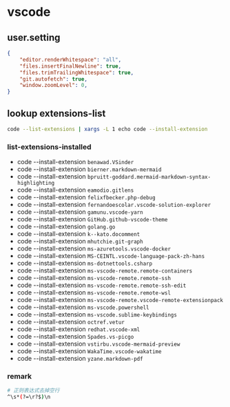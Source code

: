 # vscode

## user.setting

```json
{
    "editor.renderWhitespace": "all",
    "files.insertFinalNewline": true,
    "files.trimTrailingWhitespace": true,
    "git.autofetch": true,
    "window.zoomLevel": 0,
}
```

## lookup extensions-list

```bash
code --list-extensions | xargs -L 1 echo code --install-extension
```

### list-extensions-installed

- code --install-extension `benawad.VSinder`
- code --install-extension `bierner.markdown-mermaid`
- code --install-extension `bpruitt-goddard.mermaid-markdown-syntax-highlighting`
- code --install-extension `eamodio.gitlens`
- code --install-extension `felixfbecker.php-debug`
- code --install-extension `fernandoescolar.vscode-solution-explorer`
- code --install-extension `gamunu.vscode-yarn`
- code --install-extension `GitHub.github-vscode-theme`
- code --install-extension `golang.go`
- code --install-extension `k--kato.docomment`
- code --install-extension `mhutchie.git-graph`
- code --install-extension `ms-azuretools.vscode-docker`
- code --install-extension `MS-CEINTL.vscode-language-pack-zh-hans`
- code --install-extension `ms-dotnettools.csharp`
- code --install-extension `ms-vscode-remote.remote-containers`
- code --install-extension `ms-vscode-remote.remote-ssh`
- code --install-extension `ms-vscode-remote.remote-ssh-edit`
- code --install-extension `ms-vscode-remote.remote-wsl`
- code --install-extension `ms-vscode-remote.vscode-remote-extensionpack`
- code --install-extension `ms-vscode.powershell`
- code --install-extension `ms-vscode.sublime-keybindings`
- code --install-extension `octref.vetur`
- code --install-extension `redhat.vscode-xml`
- code --install-extension `Spades.vs-picgo`
- code --install-extension `vstirbu.vscode-mermaid-preview`
- code --install-extension `WakaTime.vscode-wakatime`
- code --install-extension `yzane.markdown-pdf`


### remark

```bash
# 正则表达式去掉空行
^\s*(?=\r?$)\n
```
